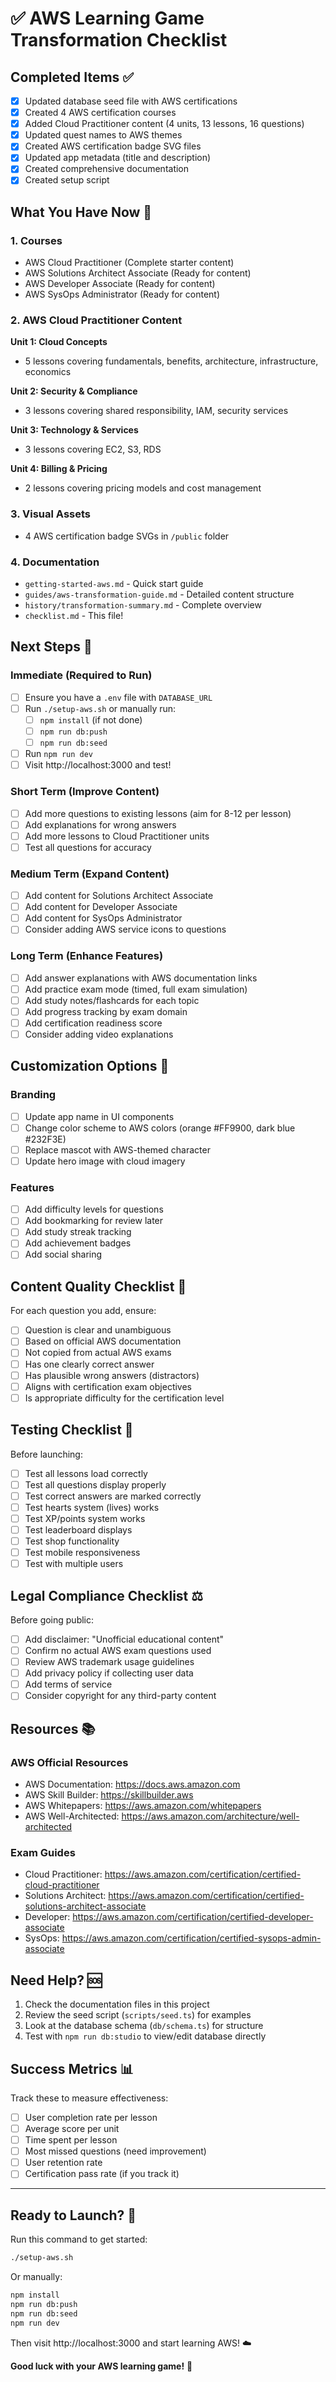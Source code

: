 # ✅ AWS Learning Game Transformation Checklist

## Completed Items ✅

- [x] Updated database seed file with AWS certifications
- [x] Created 4 AWS certification courses
- [x] Added Cloud Practitioner content (4 units, 13 lessons, 16 questions)
- [x] Updated quest names to AWS themes
- [x] Created AWS certification badge SVG files
- [x] Updated app metadata (title and description)
- [x] Created comprehensive documentation
- [x] Created setup script

## What You Have Now 🎁

### 1. Courses
- AWS Cloud Practitioner (Complete starter content)
- AWS Solutions Architect Associate (Ready for content)
- AWS Developer Associate (Ready for content)
- AWS SysOps Administrator (Ready for content)

### 2. AWS Cloud Practitioner Content
**Unit 1: Cloud Concepts**
- 5 lessons covering fundamentals, benefits, architecture, infrastructure, economics

**Unit 2: Security & Compliance**
- 3 lessons covering shared responsibility, IAM, security services

**Unit 3: Technology & Services**
- 3 lessons covering EC2, S3, RDS

**Unit 4: Billing & Pricing**
- 2 lessons covering pricing models and cost management

### 3. Visual Assets
- 4 AWS certification badge SVGs in `/public` folder

### 4. Documentation
- `getting-started-aws.md` - Quick start guide
- `guides/aws-transformation-guide.md` - Detailed content structure
- `history/transformation-summary.md` - Complete overview
- `checklist.md` - This file!

## Next Steps 🚀

### Immediate (Required to Run)
- [ ] Ensure you have a `.env` file with `DATABASE_URL`
- [ ] Run `./setup-aws.sh` or manually run:
  - [ ] `npm install` (if not done)
  - [ ] `npm run db:push`
  - [ ] `npm run db:seed`
- [ ] Run `npm run dev`
- [ ] Visit http://localhost:3000 and test!

### Short Term (Improve Content)
- [ ] Add more questions to existing lessons (aim for 8-12 per lesson)
- [ ] Add explanations for wrong answers
- [ ] Add more lessons to Cloud Practitioner units
- [ ] Test all questions for accuracy

### Medium Term (Expand Content)
- [ ] Add content for Solutions Architect Associate
- [ ] Add content for Developer Associate
- [ ] Add content for SysOps Administrator
- [ ] Consider adding AWS service icons to questions

### Long Term (Enhance Features)
- [ ] Add answer explanations with AWS documentation links
- [ ] Add practice exam mode (timed, full exam simulation)
- [ ] Add study notes/flashcards for each topic
- [ ] Add progress tracking by exam domain
- [ ] Add certification readiness score
- [ ] Consider adding video explanations

## Customization Options 🎨

### Branding
- [ ] Update app name in UI components
- [ ] Change color scheme to AWS colors (orange #FF9900, dark blue #232F3E)
- [ ] Replace mascot with AWS-themed character
- [ ] Update hero image with cloud imagery

### Features
- [ ] Add difficulty levels for questions
- [ ] Add bookmarking for review later
- [ ] Add study streak tracking
- [ ] Add achievement badges
- [ ] Add social sharing

## Content Quality Checklist 📝

For each question you add, ensure:
- [ ] Question is clear and unambiguous
- [ ] Based on official AWS documentation
- [ ] Not copied from actual AWS exams
- [ ] Has one clearly correct answer
- [ ] Has plausible wrong answers (distractors)
- [ ] Aligns with certification exam objectives
- [ ] Is appropriate difficulty for the certification level

## Testing Checklist 🧪

Before launching:
- [ ] Test all lessons load correctly
- [ ] Test all questions display properly
- [ ] Test correct answers are marked correctly
- [ ] Test hearts system (lives) works
- [ ] Test XP/points system works
- [ ] Test leaderboard displays
- [ ] Test shop functionality
- [ ] Test mobile responsiveness
- [ ] Test with multiple users

## Legal Compliance Checklist ⚖️

Before going public:
- [ ] Add disclaimer: "Unofficial educational content"
- [ ] Confirm no actual AWS exam questions used
- [ ] Review AWS trademark usage guidelines
- [ ] Add privacy policy if collecting user data
- [ ] Add terms of service
- [ ] Consider copyright for any third-party content

## Resources 📚

### AWS Official Resources
- AWS Documentation: https://docs.aws.amazon.com
- AWS Skill Builder: https://skillbuilder.aws
- AWS Whitepapers: https://aws.amazon.com/whitepapers
- AWS Well-Architected: https://aws.amazon.com/architecture/well-architected

### Exam Guides
- Cloud Practitioner: https://aws.amazon.com/certification/certified-cloud-practitioner
- Solutions Architect: https://aws.amazon.com/certification/certified-solutions-architect-associate
- Developer: https://aws.amazon.com/certification/certified-developer-associate
- SysOps: https://aws.amazon.com/certification/certified-sysops-admin-associate

## Need Help? 🆘

1. Check the documentation files in this project
2. Review the seed script (`scripts/seed.ts`) for examples
3. Look at the database schema (`db/schema.ts`) for structure
4. Test with `npm run db:studio` to view/edit database directly

## Success Metrics 📊

Track these to measure effectiveness:
- [ ] User completion rate per lesson
- [ ] Average score per unit
- [ ] Time spent per lesson
- [ ] Most missed questions (need improvement)
- [ ] User retention rate
- [ ] Certification pass rate (if you track it)

---

## Ready to Launch? 🎯

Run this command to get started:
```bash
./setup-aws.sh
```

Or manually:
```bash
npm install
npm run db:push
npm run db:seed
npm run dev
```

Then visit http://localhost:3000 and start learning AWS! ☁️

**Good luck with your AWS learning game!** 🎉
